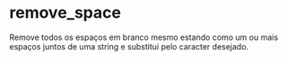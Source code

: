 # remove_space

Remove todos os espaços em branco mesmo estando como um ou mais espaços juntos de uma string e substitui pelo caracter desejado.
